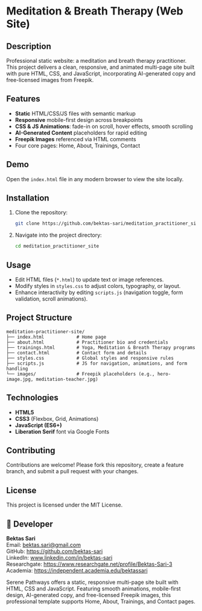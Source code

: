 # Meditation & Breath Therapy (Web Site)

## Description

Professional static website: a meditation and breath therapy practitioner. 
This project delivers a clean, responsive, and animated multi-page site built with pure HTML, CSS, and JavaScript, incorporating AI-generated copy and free-licensed images from Freepik.

## Features

* **Static** HTML/CSS/JS files with semantic markup
* **Responsive** mobile-first design across breakpoints
* **CSS & JS Animations**: fade-in on scroll, hover effects, smooth scrolling
* **AI-Generated Content** placeholders for rapid editing
* **Freepik Images** referenced via HTML comments
* Four core pages: Home, About, Trainings, Contact

## Demo

Open the `index.html` file in any modern browser to view the site locally.

## Installation

1. Clone the repository:

   ```bash
   git clone https://github.com/bektas-sari/meditation_practitioner_site.git
   ```
2. Navigate into the project directory:

   ```bash
   cd meditation_practitioner_site
   ```

## Usage

* Edit HTML files (`*.html`) to update text or image references.
* Modify styles in `styles.css` to adjust colors, typography, or layout.
* Enhance interactivity by editing `scripts.js` (navigation toggle, form validation, scroll animations).

## Project Structure

```plaintext
meditation-practitioner-site/
├── index.html            # Home page
├── about.html            # Practitioner bio and credentials
├── trainings.html        # Yoga, Meditation & Breath Therapy programs
├── contact.html          # Contact form and details
├── styles.css            # Global styles and responsive rules
├── scripts.js            # JS for navigation, animations, and form handling
└── images/               # Freepik placeholders (e.g., hero-image.jpg, meditation-teacher.jpg)
```

## Technologies

* **HTML5**
* **CSS3** (Flexbox, Grid, Animations)
* **JavaScript (ES6+)**
* **Liberation Serif** font via Google Fonts

## Contributing

Contributions are welcome! Please fork this repository, create a feature branch, and submit a pull request with your changes.

## License

This project is licensed under the MIT License.

## 👤 Developer
**Bektas Sari**  
Email: bektas.sari@gmail.com  <br>
GitHub: https://github.com/bektas-sari <br>
LinkedIn: www.linkedin.com/in/bektas-sari <br>
Researchgate: https://www.researchgate.net/profile/Bektas-Sari-3 <br>
Academia: https://independent.academia.edu/bektassari <br>


Serene Pathways offers a static, responsive multi-page site built with HTML, CSS and JavaScript. Featuring smooth animations, mobile-first design, AI-generated copy, and free-licensed Freepik images, this professional template supports Home, About, Trainings, and Contact pages.
